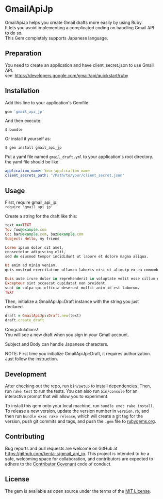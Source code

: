 # GmailApiJp

GmailApiJp helps you create Gmail drafts more easily by using Ruby.  
It lets you avoid implementing a complicated coding on handling Gmail API to do so.  
This Gem completely supports Japanese language.

## Preparation

You need to create an application and have client_secret.json to use Gmail API.  
see:
https://developers.google.com/gmail/api/quickstart/ruby

## Installation

Add this line to your application's Gemfile:

```ruby
gem 'gmail_api_jp'
```

And then execute:

    $ bundle

Or install it yourself as:

    $ gem install gmail_api_jp

Put a yaml file named `gmail_draft.yml` to your application's root directory.
the yaml file should be like: 
```yaml
application_name: Your application name 
client_secrets_path: "/Path/to/your/client_secret.json"
```
## Usage

First, require gmail_api_jp.  
`require 'gmail_api_jp'`

Create a string for the draft like this:
```ruby
text =<<TEXT
To: foo@example.com
Cc: bar@example.com, baz@example.com
Subject: Hello, my friend

Lorem ipsum dolor sit amet,
consectetur adipiscing elit,
sed do eiusmod tempor incididunt ut labore et dolore magna aliqua.

Ut enim ad minim veniam,
quis nostrud exercitation ullamco laboris nisi ut aliquip ex ea commodo consequat.

Duis aute irure dolor in reprehenderit in voluptate velit esse cillum dolore eu fugiat nulla pariatur.
Excepteur sint occaecat cupidatat non proident,
sunt in culpa qui officia deserunt mollit anim id est laborum.
TEXT
```

Then, initialize a GmailApiJp::Draft instance with the string you just declared.
```ruby
draft = GmailApiJp::Draft.new(text)
draft.create_draft
```
Congratulations!   
You will see a new draft when you sign in your Gmail account.  

Subject and Body can handle Japanese characters.

NOTE: First time you initialize GmailApiJp::Draft, it requires authorization.  
Just follow the instruction.

## Development

After checking out the repo, run `bin/setup` to install dependencies. Then, run `rake test` to run the tests. You can also run `bin/console` for an interactive prompt that will allow you to experiment.

To install this gem onto your local machine, run `bundle exec rake install`. To release a new version, update the version number in `version.rb`, and then run `bundle exec rake release`, which will create a git tag for the version, push git commits and tags, and push the `.gem` file to [rubygems.org](https://rubygems.org).

## Contributing

Bug reports and pull requests are welcome on GitHub at https://github.com/kenta-s/gmail_api_jp. This project is intended to be a safe, welcoming space for collaboration, and contributors are expected to adhere to the [Contributor Covenant](http://contributor-covenant.org) code of conduct.


## License

The gem is available as open source under the terms of the [MIT License](http://opensource.org/licenses/MIT).
